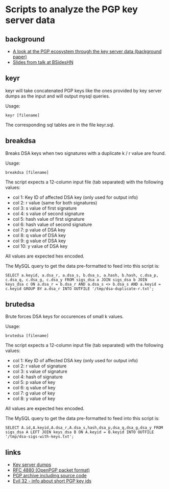 Scripts to analyze the PGP key server data
==========================================

background
----------

 * [A look at the PGP ecosystem through the key server data (background paper)](http://eprint.iacr.org/2015/262)
 * [Slides from talk at BSidesHN](http://int21.de/slides/slides-pgp.pdf)

keyr
----

keyr will take concatenated PGP keys like the ones provided by key server
dumps as the input and will output mysql queries.

Usage:

`keyr [filename]`

The corresponding sql tables are in the file keyr.sql.

breakdsa
--------

Breaks DSA keys when two signatures with a duplicate k / r value are found.

Usage:

`breakdsa [filename]`

The script expects a 12-column input file (tab separated) with the following values:

 * col  1: Key ID of affected DSA key (only used for output info)
 * col  2: r value (same for both signatures)
 * col  3: s value of first signature
 * col  4: s value of second signature
 * col  5: hash value of first signature
 * col  6: hash value of second signature
 * col  7: p value of DSA key
 * col  8: q value of DSA key
 * col  9: g value of DSA key
 * col 10: y value of DSA key

All values are expected hex encoded.

The MySQL query to get the data pre-formatted to feed into this script is:

`SELECT a.keyid, a.dsa_r, a.dsa_s, b.dsa_s, a.hash, b.hash, c.dsa_p, c.dsa_q, c.dsa_g, c.dsa_y FROM sigs_dsa a JOIN sigs_dsa b JOIN keys_dsa c ON a.dsa_r = b.dsa_r AND a.dsa_s <> b.dsa_s AND a.keyid = c.keyid GROUP BY a.dsa_r INTO OUTFILE '/tmp/dsa-duplicate-r.txt';`

brutedsa
--------

Brute forces DSA keys for occurences of small k values.

Usage:

`brutedsa [filename]`

The script expects a 12-column input file (tab separated) with the following values:

 * col  1: Key ID of affected DSA key (only used for output info)
 * col  2: r value of signature
 * col  3: s value of signature
 * col  4: hash of signature
 * col  5: p value of key
 * col  6: q value of key
 * col  7: g value of key
 * col  8: y value of key

All values are expected hex encoded.

The MySQL query to get the data pre-formatted to feed into this script is:

`SELECT A.id,A.keyid,A.dsa_r,A.dsa_s,hash,dsa_p,dsa_q,dsa_g,dsa_y FROM sigs_dsa A LEFT JOIN keys_dsa B ON A.keyid = B.keyid INTO OUTFILE '/tmp/dsa-sigs-with-keys.txt';`

links
-----

* [Key server dumps](https://bitbucket.org/skskeyserver/sks-keyserver/wiki/KeydumpSources)
* [RFC 4880 (OpenPGP packet format)](https://tools.ietf.org/html/rfc4880)
* [PGP archive including source code](ftp://ftp.pgpi.org/pub/pgp)
* [Evil 32 - info about short PGP key ids](https://evil32.com/)
